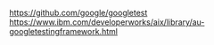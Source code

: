 https://github.com/google/googletest   
https://www.ibm.com/developerworks/aix/library/au-googletestingframework.html  
